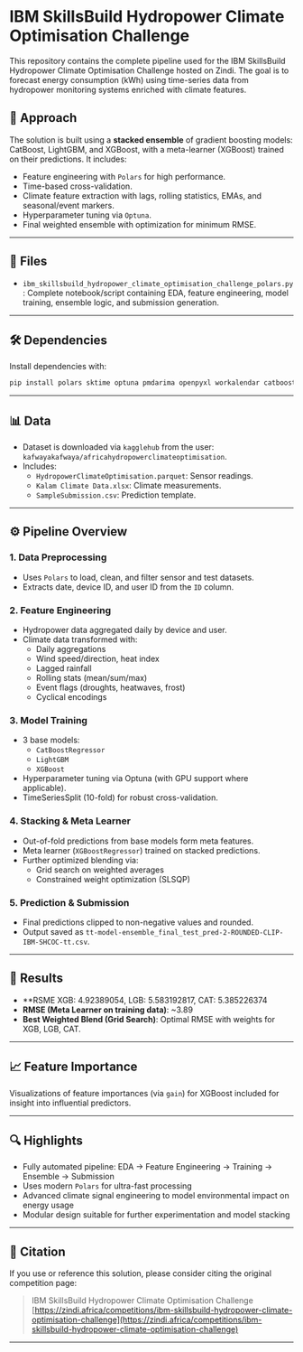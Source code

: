 
# IBM SkillsBuild Hydropower Climate Optimisation Challenge

This repository contains the complete pipeline used for the IBM SkillsBuild Hydropower Climate Optimisation Challenge hosted on Zindi. The goal is to forecast energy consumption (kWh) using time-series data from hydropower monitoring systems enriched with climate features.

## 🧠 Approach

The solution is built using a **stacked ensemble** of gradient boosting models: CatBoost, LightGBM, and XGBoost, with a meta-learner (XGBoost) trained on their predictions. It includes:

- Feature engineering with `Polars` for high performance.
- Time-based cross-validation.
- Climate feature extraction with lags, rolling statistics, EMAs, and seasonal/event markers.
- Hyperparameter tuning via `Optuna`.
- Final weighted ensemble with optimization for minimum RMSE.

---

## 📁 Files

- `ibm_skillsbuild_hydropower_climate_optimisation_challenge_polars.py`: Complete notebook/script containing EDA, feature engineering, model training, ensemble logic, and submission generation.

---

## 🛠️ Dependencies

Install dependencies with:

```bash
pip install polars sktime optuna pmdarima openpyxl workalendar catboost lightgbm xgboost pytorch-tabnet scikit-learn fastexcel
```

---

## 📊 Data

- Dataset is downloaded via `kagglehub` from the user: `kafwayakafwaya/africahydropowerclimateoptimisation`.
- Includes:
  - `HydropowerClimateOptimisation.parquet`: Sensor readings.
  - `Kalam Climate Data.xlsx`: Climate measurements.
  - `SampleSubmission.csv`: Prediction template.

---

## ⚙️ Pipeline Overview

### 1. **Data Preprocessing**
- Uses `Polars` to load, clean, and filter sensor and test datasets.
- Extracts date, device ID, and user ID from the `ID` column.

### 2. **Feature Engineering**
- Hydropower data aggregated daily by device and user.
- Climate data transformed with:
  - Daily aggregations
  - Wind speed/direction, heat index
  - Lagged rainfall
  - Rolling stats (mean/sum/max)
  - Event flags (droughts, heatwaves, frost)
  - Cyclical encodings

### 3. **Model Training**
- 3 base models:
  - `CatBoostRegressor`
  - `LightGBM`
  - `XGBoost`
- Hyperparameter tuning via Optuna (with GPU support where applicable).
- TimeSeriesSplit (10-fold) for robust cross-validation.

### 4. **Stacking & Meta Learner**
- Out-of-fold predictions from base models form meta features.
- Meta learner (`XGBoostRegressor`) trained on stacked predictions.
- Further optimized blending via:
  - Grid search on weighted averages
  - Constrained weight optimization (SLSQP)

### 5. **Prediction & Submission**
- Final predictions clipped to non-negative values and rounded.
- Output saved as `tt-model-ensemble_final_test_pred-2-ROUNDED-CLIP-IBM-SHCOC-tt.csv`.

---

## 🧪 Results
- **RSME XGB: 4.92389054, LGB: 5.583192817, CAT: 5.385226374
- **RMSE (Meta Learner on training data)**: ~3.89
- **Best Weighted Blend (Grid Search)**: Optimal RMSE with weights for XGB, LGB, CAT.

---

## 📈 Feature Importance

Visualizations of feature importances (via `gain`) for XGBoost included for insight into influential predictors.

---

## 🔍 Highlights

- Fully automated pipeline: EDA → Feature Engineering → Training → Ensemble → Submission
- Uses modern `Polars` for ultra-fast processing
- Advanced climate signal engineering to model environmental impact on energy usage
- Modular design suitable for further experimentation and model stacking

---

## 📜 Citation

If you use or reference this solution, please consider citing the original competition page:

> IBM SkillsBuild Hydropower Climate Optimisation Challenge  
> [https://zindi.africa/competitions/ibm-skillsbuild-hydropower-climate-optimisation-challenge](https://zindi.africa/competitions/ibm-skillsbuild-hydropower-climate-optimisation-challenge)

---

